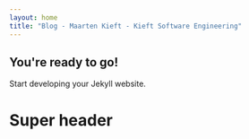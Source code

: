```yaml
---
layout: home
title: "Blog - Maarten Kieft - Kieft Software Engineering"
---
```


## You're ready to go!

Start developing your Jekyll website.

# Super header